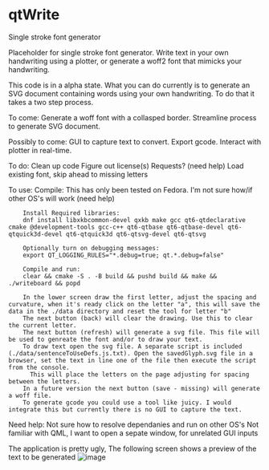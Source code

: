 # qtWrite
Single stroke font generator

Placeholder for single stroke font generator.
Write text in your own handwriting using a plotter, or generate a woff2 font that mimicks your handwriting.

This code is in a alpha state. What you can do currently is to generate an SVG document containing words using your own handwriting. To do that it takes a two step process.

To come:
Generate a woff font with a collasped border. 
Streamline process to generate SVG document.

Possibly to come:
GUI to capture text to convert.
Export gcode.
Interact with plotter in real-time.

To do:
Clean up code
Figure out license(s)
Requests? (need help)
Load existing font, skip ahead to missing letters

To use:
	Compile:
		This has only been tested on Fedora. I'm not sure how/if other OS's will work (need help)
		
		Install Required libraries:
		dnf install libxkbcommon-devel qxkb make gcc qt6-qtdeclarative cmake @development-tools gcc-c++ qt6-qtbase qt6-qtbase-devel qt6-qtquick3d-devel qt6-qtquick3d qt6-qtsvg-devel qt6-qtsvg
		
		Optionally turn on debugging messages:
		export QT_LOGGING_RULES="*.debug=true; qt.*.debug=false"
		
		Compile and run:
		clear && cmake -S . -B build && pushd build && make && ./writeboard && popd
		
		In the lower screen draw the first letter, adjust the spacing and curvature, when it's ready click on the letter "a", this will save the data in the ./data directory and reset the tool for letter "b"
		The next button (back) will clear the drawing. Use this to clear the current letter.
		The next button (refresh) will generate a svg file. This file will be used to genreate the font and/or to draw your text.
		To draw text open the svg file. A separate script is included (./data/sentenceToUseDefs.js.txt). Open the savedGlyph.svg file in a browser, set the text in line one of the file then execute the script from the console. 
  		  This will place the letters on the page adjusting for spacing between the letters.
		In a future version the next button (save - missing) will generate a woff file.
		To generate gcode you could use a tool like juicy. I would integrate this but currently there is no GUI to capture the text.
		
Need help:
Not sure how to resolve dependanies and run on other OS's
Not familiar with QML, I want to open a sepate window, for unrelated GUI inputs

The application is pretty ugly, The following screen shows a preview of the text to be generated
![image](https://github.com/asdf23/qtWrite/assets/4165735/967dee03-03d6-47ad-9022-a5dbe5bf55a5)

